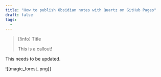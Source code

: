 ```yaml
---
title: "How to publish Obsidian notes with Quartz on GitHub Pages"
draft: false
tags:
  - 
---
```


> [!info] Title
> 
> This is a callout!

This needs to be updated.

![[magic_forest..png]]